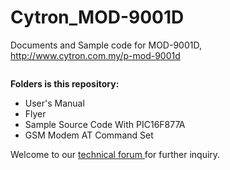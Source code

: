 # Cytron_MOD-9001D
Documents and Sample code for MOD-9001D, http://www.cytron.com.my/p-mod-9001d

<img alt="" src="http://www.cytron.com.my/image/cache/data/products/MOD-9001D/rs232-gsm-gprs-modem-3203-280x373.jpg"></img>

<b> Folders is this repository:</b>
<ul><li>User's Manual	</li>
<li>Flyer</li>
<li>Sample Source Code With PIC16F877A	</li>
<li>GSM Modem AT Command Set	</li></ul>

Welcome to our <a href="http://forum.cytron.com.my/" target="_blank">technical forum </a> for further inquiry. 
